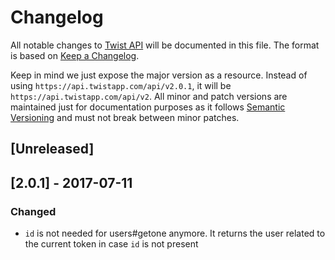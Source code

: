 # Changelog

All notable changes to [Twist API](https://developer.twistapp.com) will be
documented in this file. The format is based
on [Keep a Changelog](http://keepachangelog.com/en/1.0.0/).

Keep in mind we just expose the major version as a resource. Instead of using
`https://api.twistapp.com/api/v2.0.1`, it will be
`https://api.twistapp.com/api/v2`. All minor and patch versions are maintained
just for documentation purposes as it
follows [Semantic Versioning](http://semver.org/spec/v2.0.0.html) and must not
break between minor patches.

## [Unreleased]

## [2.0.1] - 2017-07-11

### Changed

- `id` is not needed for users#getone anymore. It returns the user related to
  the current token in case `id` is not present
